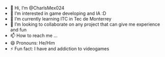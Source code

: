 - 👋 Hi, I’m @CharlsMex024
- 👀 I’m interested in game developing and IA :D 
- 🌱 I’m currently learning ITC in Tec de Monterrey 
- 💞️ I’m looking to collaborate on any project that can give me experience and fun
- 📫 How to reach me ...
- 😄 Pronouns: He/Him
- ⚡ Fun fact: I have and addiction to videogames

<!---
CharlsMex024/CharlsMex024 is a ✨ special ✨ repository because its `README.md` (this file) appears on your GitHub profile.
You can click the Preview link to take a look at your changes.
--->
